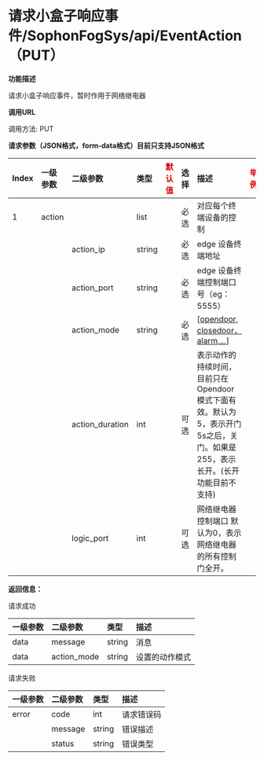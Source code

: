 # 请求小盒子响应事件/SophonFogSys/api/EventAction（PUT）

**功能描述**

请求小盒子响应事件，暂时作用于网络继电器

**调用URL**

调用方法: PUT

**请求参数（JSON格式，form-data格式）目前只支持JSON格式**

| Index | 一级参数 | 二级参数        | 类型   | <font color="#dd0000">默认值</font> | 选择 | 描述                                                         | <font color="#dd0000">举例</font> |
| :---- | :------- | :-------------- | :----- | ----------------------------------- | :--- | :----------------------------------------------------------- | --------------------------------- |
| 1     | action   |                 | list   |                                     | 必选 | 对应每个终端设备的控制                                       |                                   |
|       |          | action_ip       | string |                                     | 必选 | edge 设备终端地址                                            |                                   |
|       |          | action_port     | string |                                     | 必选 | edge 设备终端控制端口号（eg：5555）                          |                                   |
|       |          | action_mode     | string |                                     | 必选 | [[opendoor, closedoor，alarm,...](https://info.bitmain.vip:8443/pages/createpage.action?spaceKey=AIBOX&title=opendoor%2Cclosedoor%2Calarm%2C...&linkCreation=true&fromPageId=59841178)] |                                   |
|       |          | action_duration | int    |                                     | 可选 | 表示动作的持续时间，目前只在Opendoor模式下面有效。默认为5，表示开门5s之后，关门。如果是255，表示长开。(长开功能目前不支持) |                                   |
|       |          | logic_port      | int    |                                     | 可选 | 网络继电器控制端口 默认为0，表示网络继电器的所有控制门全开。 |                                   |

**返回信息：**

请求成功

| 一级参数 | 二级参数    | 类型   | 描述           |
| :------- | :---------- | :----- | :------------- |
| data     | message     | string | 消息           |
| data     | action_mode | string | 设置的动作模式 |

请求失败

| 一级参数 | 二级参数 | 类型   | 描述       |
| :------- | :------- | :----- | :--------- |
| error    | code     | int    | 请求错误码 |
|          | message  | string | 错误描述   |
|          | status   | string | 错误类型   |